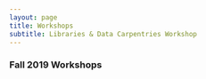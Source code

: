 ```yaml
---
layout: page
title: Workshops
subtitle: Libraries & Data Carpentries Workshop
---
```


### Fall 2019 Workshops
